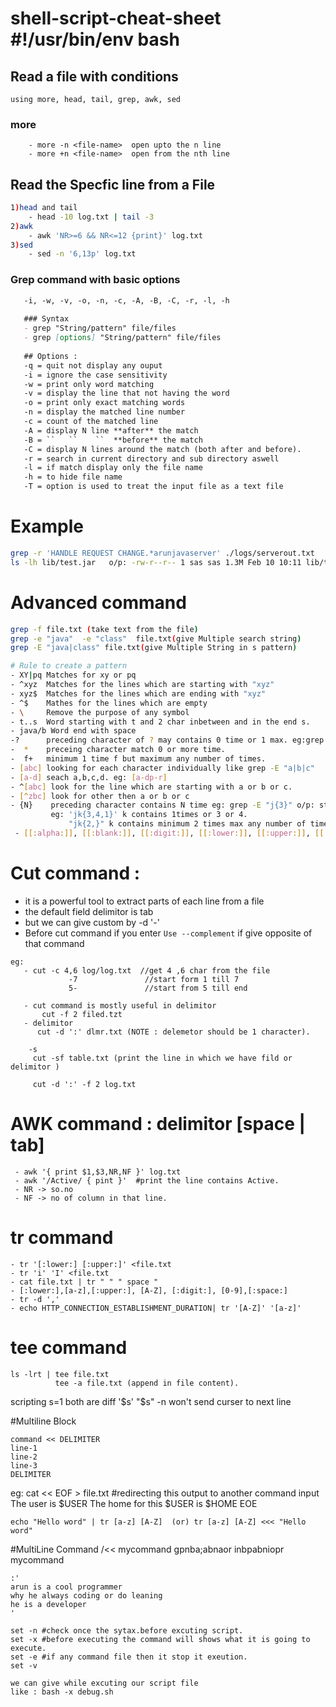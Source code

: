 # shell-script-cheat-sheet  #!/usr/bin/env bash
## Read a file with conditions
```using more, head, tail, grep, awk, sed```<br>
   ### more
        - more -n <file-name>  open upto the n line
        - more +n <file-name>  open from the nth line
## Read the Specfic line from a File<br>
```sh
1)head and tail
    - head -10 log.txt | tail -3
2)awk
    - awk 'NR>=6 && NR<=12 {print}' log.txt    
3)sed
    - sed -n '6,13p' log.txt 
```
### Grep command with basic options
```md
   -i, -w, -v, -o, -n, -c, -A, -B, -C, -r, -l, -h
   
   ### Syntax
   - grep "String/pattern" file/files
   - grep [options] "String/pattern" file/files
  
   ## Options :
   -q = quit not display any ouput
   -i = ignore the case sensitivity
   -w = print only word matching
   -v = display the line that not having the word
   -o = print only exact matching words
   -n = display the matched line number
   -c = count of the matched line
   -A = display N line **after** the match
   -B = ``   ``    ``  **before** the match
   -C = display N lines around the match (both after and before).
   -r = search in current directory and sub directory aswell
   -l = if match display only the file name
   -h = to hide file name
   -T = option is used to treat the input file as a text file
```
# Example
```sh
grep -r 'HANDLE REQUEST CHANGE.*arunjavaserver' ./logs/serverout.txt
ls -lh lib/test.jar   o/p: -rw-r--r-- 1 sas sas 1.3M Feb 10 10:11 lib/test.jar
```
# Advanced command
```sh
grep -f file.txt (take text from the file)
grep -e "java"  -e "class"  file.txt(give Multiple search string)
grep -E "java|class" file.txt(give Multiple String in s pattern)

# Rule to create a pattern
- XY|pq Matches for xy or pq
- ^xyz  Matches for the lines which are starting with "xyz"
- xyz$  Matches for the lines which are ending with "xyz"
- ^$    Mathes for the lines which are empty
- \     Remove the purpose of any symbol
- t..s  Word starting with t and 2 char inbetween and in the end s.
- java/b Word end with space
-?      preceding character of ? may contains 0 time or 1 max. eg:grep -E "jy?" log/logs.txt
-  *    preceing character match 0 or more time.
-  f+   minimum 1 time f but maximum any number of times.
- [abc] looking for each character individually like grep -E "a|b|c"
- [a-d] seach a,b,c,d. eg: [a-dp-r]
- ^[abc] look for the line which are starting with a or b or c.
- [^zbc] look for other then a or b or c
- {N}    preceding character contains N time eg: grep -E "j{3}" o/p: starting word jjjj. 
         eg: 'jk{3,4,1}' k contains 1times or 3 or 4.
             "jk{2,}" k contains minimum 2 times max any number of time.
 - [[:alpha:]], [[:blank:]], [[:digit:]], [[:lower:]], [[:upper:]], [[:space:]] 
```
# Cut command :
- it is a powerful tool to extract parts of each line from a file
- the default field delimitor is tab ` `
- but we can give custom by -d '-'
- Before cut command if you enter `Use --complement` if give opposite of that command
```
eg: 
   - cut -c 4,6 log/log.txt  //get 4 ,6 char from the file
             -7               //start form 1 till 7
             5-               //start from 5 till end
       
   - cut command is mostly useful in delimitor
       cut -f 2 filed.tzt
   - delimitor
      cut -d ':' dlmr.txt (NOTE : delemetor should be 1 character).
    
    -s
     cut -sf table.txt (print the line in which we have fild or delimitor )
    
     cut -d ':' -f 2 log.txt
```
# AWK command : delimitor [space | tab]
```
 - awk '{ print $1,$3,NR,NF }' log.txt
 - awk '/Active/ { pint }'  #print the line contains Active.
 - NR -> so.no
 - NF -> no of column in that line.
```
# tr command
  ```
 - tr '[:lower:] [:upper:]' <file.txt
 - tr 'i' 'I' <file.txt
 - cat file.txt | tr " " " space "
 - [:lower:],[a-z],[:upper:], [A-Z], [:digit:], [0-9],[:space:]
 - tr -d ','
 - echo HTTP_CONNECTION_ESTABLISHMENT_DURATION| tr '[A-Z]' '[a-z]' 
  ```
# tee command
```
ls -lrt | tee file.txt 
          tee -a file.txt (append in file content).
```


scripting 
s=1 both are diff '$s' "$s"
-n won't send curser to next line

#Multiline Block
```
command << DELIMITER
line-1
line-2
line-3
DELIMITER
```
eg:
cat << EOF > file.txt  #redirecting this output to another command input
The user is $USER
The home for this $USER is $HOME
EOE

```
echo "Hello word" | tr [a-z] [A-Z]  (or) tr [a-z] [A-Z] <<< "Hello word"
```


#MultiLine Command
/<< mycommand
 gpnba;abnaor
 inbpabniopr   
mycommand

```
:'
arun is a cool programmer
why he always coding or do leaning
he is a developer
'
```
```
set -n #check once the sytax.before excuting script.
set -x #before executing the command will shows what it is going to execute.
set -e #if any command file then it stop it exeution.
set -v 
```
```
we can give while excuting our script file
like : bash -x debug.sh
```
